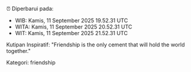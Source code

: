 ⏰ Diperbarui pada:
- WIB: Kamis, 11 September 2025 19.52.31 UTC
- WITA: Kamis, 11 September 2025 20.52.31 UTC
- WIT: Kamis, 11 September 2025 21.52.31 UTC

Kutipan Inspiratif:
"Friendship is the only cement that will hold the world together."


Kategori: friendship

